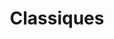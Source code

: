 ---
id: "classiques"
image: 
  src: "/src/images/classiques.png"
  alt: "classiques web"
title: "Classiques"
platform: "Shopify"
location: "USA, New York"
year: "2023"
tech: "Hydrogen"
show_title: {portfolio: true, card: false}
secondary_link: { text: "", href: ""}
url: "https://classiques.com"
description: Custom made fully functional e-commerce site developed with Shopify's latests technology Hydrogen. Using Remix 2.0 as 
            a framework it is possible to integrate Shopify's backend system with super fast server side rendering and hydration to deliver
            astounding experiences. Not only the site is designed with precious care but also the code remains readable, stable
            and with minor complexity to allow further features and easy mantainance. The user experience then becomes a wonderful experience with
            fast loads and easy interaction. The store sells high quality products for a personal brand based in the U.S.
---
